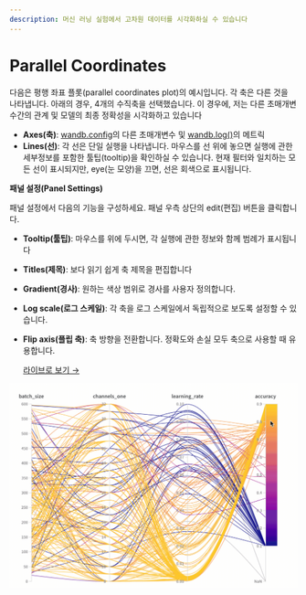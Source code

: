 ```yaml
---
description: 머신 러닝 실험에서 고차원 데이터를 시각화하실 수 있습니다
---
```


# Parallel Coordinates

 다음은 평행 좌표 플롯\(parallel coordinates plot\)의 예시입니다. 각 축은 다른 것을 나타냅니다. 아래의 경우, 4개의 수직축을 선택했습니다. 이 경우에, 저는 다른 초매개변수간의 관계 및 모델의 최종 정확성을 시각화하고 있습니다

* **Axes\(축\)**: [wandb.config](https://docs.wandb.ai/v/ko/library/config)의 다른 초매개변수 및 [wandb.log\(\)​](https://docs.wandb.ai/v/ko/library/log)의 메트릭
* **Lines\(선\)**: 각 선은 단일 실행을 나타냅니다. 마우스를 선 위에 놓으면 실행에 관한 세부정보를 포함한 툴팁\(tooltip\)을 확인하실 수 있습니다. 현재 필터와 일치하는 모든 선이 표시되지만, eye\(눈 모양\)을 끄면, 선은 회색으로 표시됩니다.

 **패널 설정\(Panel Settings\)**

패널 설정에서 다음의 기능을 구성하세요. 패널 우측 상단의 edit\(편집\) 버튼을 클릭합니다.

* **Tooltip\(툴팁\)**: 마우스를 위에 두시면, 각 실행에 관한 정보와 함께 범례가 표시됩니다
* **Titles\(제목\)**: 보다 읽기 쉽게 축 제목을 편집합니다
* **Gradient\(경사\)**: 원하는 색상 범위로 경사를 사용자 정의합니다.
* **Log scale\(로그 스케일\)**: 각 축을 로그 스케일에서 독립적으로 보도록 설정할 수 있습니다.
* **Flip axis\(플립 축\)**: 축 방향을 전환합니다. 정확도와 손실 모두 축으로 사용할 때 유용합니다.

   [라이브로 보기 →](https://app.wandb.ai/example-team/sweep-demo/reports/Zoom-in-on-Parallel-Coordinates-Charts--Vmlldzo5MTQ4Nw)​

![](../../../.gitbook/assets/2020-04-27-16.11.43.gif)

